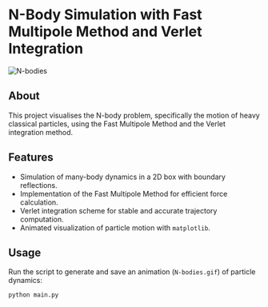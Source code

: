 # N-Body Simulation with Fast Multipole Method and Verlet Integration
![N-bodies](https://github.com/user-attachments/assets/3a204499-a327-429f-8021-5c97a404ce83)
## About
This project visualises the N-body problem, specifically the motion of heavy classical particles, using the Fast Multipole Method and the Verlet integration method.

## Features
- Simulation of many-body dynamics in a 2D box with boundary reflections.
- Implementation of the Fast Multipole Method for efficient force calculation.
- Verlet integration scheme for stable and accurate trajectory computation.
- Animated visualization of particle motion with `matplotlib`.

## Usage
Run the script to generate and save an animation (`N-bodies.gif`) of particle dynamics:

```bash
python main.py
